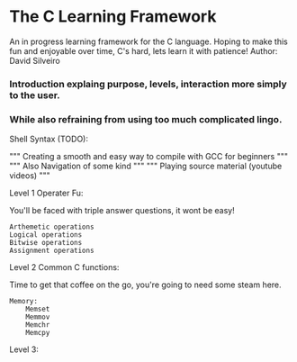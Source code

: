 # The C Learning Framework
 An in progress learning framework for the C language. Hoping to make this fun and enjoyable over time, C's hard,
 lets learn it with patience! Author: David Silveiro

### Introduction explaing purpose, levels, interaction more simply to the user. ###
### While also refraining from using too much complicated lingo.                ###


Shell Syntax (TODO):

""" Creating a smooth and easy way to compile with GCC for beginners """
""" Also Navigation of some kind                                     """
""" Playing source material (youtube videos)                         """


Level 1 Operater Fu:

You'll be faced with triple answer questions, it wont be easy!

    Arthemetic operations
    Logical operations
    Bitwise operations
    Assignment operations
    
Level 2 Common C functions:

Time to get that coffee on the go, you're going to need some steam here.

    Memory:
        Memset
        Memmov
        Memchr
        Memcpy
        
    
Level 3:

